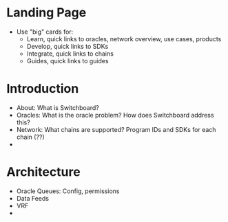 # Landing Page

- Use "big" cards for:
  - Learn, quick links to oracles, network overview, use cases, products
  - Develop, quick links to SDKs
  - Integrate, quick links to chains
  - Guides, quick links to guides

# Introduction

- About: What is Switchboard?
- Oracles: What is the oracle problem? How does Switchboard address this?
- Network: What chains are supported? Program IDs and SDKs for each chain (??)
-

# Architecture

- Oracle Queues: Config, permissions
- Data Feeds
- VRF
- 
